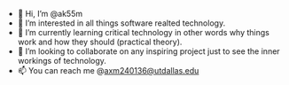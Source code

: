 - 👋 Hi, I’m @ak55m
- 👀 I’m interested in all things software realted technology. 
- 🌱 I’m currently learning critical technology in other words why things work and how they should (practical theory).
- 💞️ I’m looking to collaborate on any inspiring project just to see the inner workings of technology. 
- 📫 You can reach me @axm240136@utdallas.edu
<!---
ak55m/ak55m is a ✨ special ✨ repository because its `README.md` (this file) appears on your GitHub profile.
You can click the Preview link to take a look at your changes.
--->
